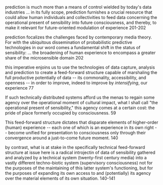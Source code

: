 prediction is much more than a means of control wielded by today's data industries ... in its fully scope, prediction furnishes a crucial resource that could allow human individuals and collectivities to feed data concerning the operational present of sensibility into future consciousness, and thereby, to make it relevant for future-oriented modulation of experience 201-202

prediction focalizes the challenges faced by contemporary media theory. For with the ubiquitous dissemination of probabilistic predictive technologies in our word comes a fundamental shift in the status of sensibility: ... the broadening of human experience to encompass a greater share of the microsensible domain 202

this imperative enjoins us to use the technologies of data capture, analysis and prediction to create a feed-forward structure capable of marshaling the full productive potentially of data -- its commonality, accessibility, and openness -- in order to improve, indeed to improve by _intensifying_, our experience 77

If such technically distributed systems afford us the menas to regain some agency over the operational moment of cultural impact, what I shall call "the operational present of sensibility," this agency comes at a certain cost: the pride of place formerly occupied by consciousness. 59

This feed-forward structure dictates that disparate elements of higher-order (human) experience -- each one of which is an experience in its own right -- become unified for presentation to consciousness only through their convergence around a just-to-come future moment. 140

by contrast, what is at stake in the specifically technical feed-forward structure at issue here is a radical introjectin of data of sensibility gathered and analyzed by a technical system (twenty-first century media) into a vastly different techno-biotic system (supervisory consciousness) not for the purposes of the maintaining of this latter system's functioning, but for the purposes of expanding its own access to and (potentially) its agency over the material elements of its own situation. 140-141
